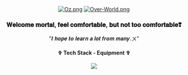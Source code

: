 <div align="center"> 
  
[![Oz.png](https://i.postimg.cc/13C4DpQr/Oz.png)](https://postimg.cc/HrMpg8jr)
[![Over-World.png](https://i.postimg.cc/L5mG2Qst/Over-World.png)](https://postimg.cc/DJYxcgL0)



<h3 align="center"> 𝐖𝐞𝐥𝐜𝐨𝐦𝐞 𝐦𝐨𝐫𝐭𝐚𝐥, 𝐟𝐞𝐞𝐥 𝐜𝐨𝐦𝐟𝐨𝐫𝐭𝐚𝐛𝐥𝐞, 𝐛𝐮𝐭 𝐧𝐨𝐭 𝐭𝐨𝐨 𝐜𝐨𝐦𝐟𝐨𝐫𝐭𝐚𝐛𝐥𝐞❣ </h3>
<p align="center"> "𝑰 𝒉𝒐𝒑𝒆 𝒕𝒐 𝒍𝒆𝒂𝒓𝒏 𝒂 𝒍𝒐𝒕 𝒇𝒓𝒐𝒎 𝒎𝒂𝒏𝒚.〤" </p>
<p align="center">  </p>








<h4 align="center"> ✞ Tech Stack - Equipment ✞ </h4>
<p align="center">
  <a href="https://skillicons.dev">
    <img src="https://skillicons.dev/icons?i=unity,plan9,html,css,discord,robloxstudio,godot,vscode,py,js,cs,visualstudio,notion,github" />

  </a>
</p>
</div>
